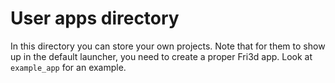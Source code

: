 # User apps directory

In this directory you can store your own projects. Note that for them to show up in the default launcher, you need to
create a proper Fri3d app. Look at `example_app` for an example.
